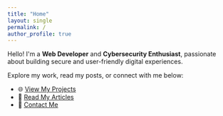 ```yaml
---
title: "Home"
layout: single
permalink: /
author_profile: true
---
```

Hello!
I'm a **Web Developer** and **Cybersecurity Enthusiast**, passionate about building secure and user-friendly digital experiences.  

Explore my work, read my posts, or connect with me below:

- 🌐 [View My Projects](/projects/)
- 🧠 [Read My Articles](/articles/)
- 💼 [Contact Me](/contact/)
